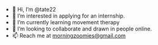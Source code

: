- 👋 Hi, I’m @tate22
- 👀 I’m interested in applying for an internship.
- 🌱 I’m currently learning movement therapy 
- 💞️ I’m looking to collaborate and drawn in people online.
- 📫 Reach me at morningzoomies@gmail.com
